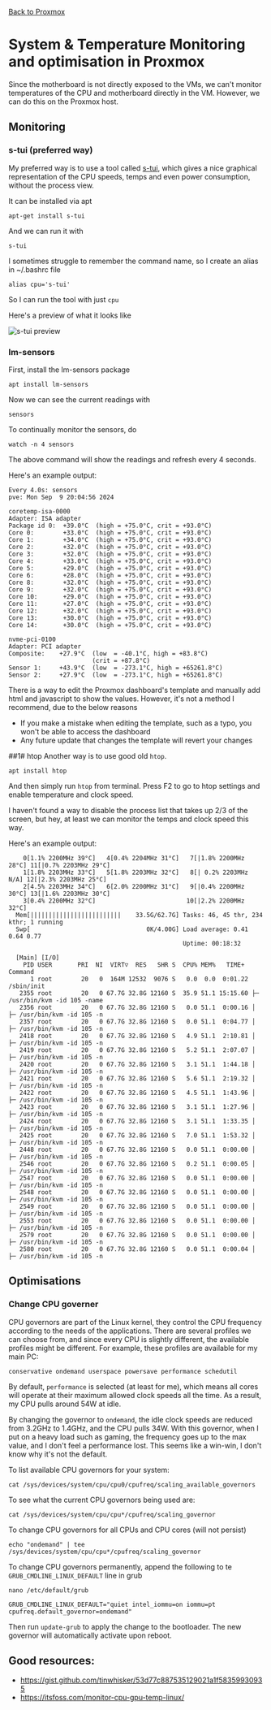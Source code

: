 [Back to Proxmox](README.md)

# System & Temperature Monitoring and optimisation in Proxmox

Since the motherboard is not directly exposed to the VMs, we can't monitor temperatures of the CPU and motherboard directly in the VM.
However, we can do this on the Proxmox host.

## Monitoring

### s-tui (preferred way)
My preferred way is to use a tool called [s-tui](https://github.com/amanusk/s-tui), which gives a nice graphical representation of the CPU speeds, temps and even power consumption, without the process view. 

It can be installed via apt
```
apt-get install s-tui
```
And we can run it with
```
s-tui
```
I sometimes struggle to remember the command name, so I create an alias in ~/.bashrc file
```
alias cpu='s-tui'
```
So I can run the tool with just `cpu`

Here's a preview of what it looks like

![s-tui preview](https://github.com/amanusk/s-tui/blob/master/ScreenShots/s-tui-1.0.gif?raw=true)

### lm-sensors
First, install the lm-sensors package
```
apt install lm-sensors
```

Now we can see the current readings with
```
sensors
```

To continually monitor the sensors, do
```
watch -n 4 sensors
```
The above command will show the readings and refresh every 4 seconds.

Here's an example output:
```
Every 4.0s: sensors                                                pve: Mon Sep  9 20:04:56 2024

coretemp-isa-0000
Adapter: ISA adapter
Package id 0:  +39.0°C  (high = +75.0°C, crit = +93.0°C)
Core 0:        +33.0°C  (high = +75.0°C, crit = +93.0°C)
Core 1:        +34.0°C  (high = +75.0°C, crit = +93.0°C)
Core 2:        +32.0°C  (high = +75.0°C, crit = +93.0°C)
Core 3:        +32.0°C  (high = +75.0°C, crit = +93.0°C)
Core 4:        +33.0°C  (high = +75.0°C, crit = +93.0°C)
Core 5:        +29.0°C  (high = +75.0°C, crit = +93.0°C)
Core 6:        +28.0°C  (high = +75.0°C, crit = +93.0°C)
Core 8:        +32.0°C  (high = +75.0°C, crit = +93.0°C)
Core 9:        +32.0°C  (high = +75.0°C, crit = +93.0°C)
Core 10:       +29.0°C  (high = +75.0°C, crit = +93.0°C)
Core 11:       +27.0°C  (high = +75.0°C, crit = +93.0°C)
Core 12:       +32.0°C  (high = +75.0°C, crit = +93.0°C)
Core 13:       +30.0°C  (high = +75.0°C, crit = +93.0°C)
Core 14:       +30.0°C  (high = +75.0°C, crit = +93.0°C)

nvme-pci-0100
Adapter: PCI adapter
Composite:    +27.9°C  (low  = -40.1°C, high = +83.8°C)
                       (crit = +87.8°C)
Sensor 1:     +43.9°C  (low  = -273.1°C, high = +65261.8°C)
Sensor 2:     +27.9°C  (low  = -273.1°C, high = +65261.8°C)
```

There is a way to edit the Proxmox dashboard's template and manually add html and javascript to show the values. However, it's not a method I recommend, due to the below reasons
- If you make a mistake when editing the template, such as a typo, you won't be able to access the dashboard
- Any future update that changes the template will revert your changes

##1# htop
Another way is to use good old `htop`.
```
apt install htop
```
And then simply run `htop` from terminal. Press F2 to go to htop settings and enable temperature and clock speed.

I haven't found a way to disable the process list that takes up 2/3 of the screen, but hey, at least we can monitor the temps and clock speed this way.

Here's an example output:
```
    0[1.1% 2200MHz 39°C]   4[0.4% 2204MHz 31°C]   7[|1.8% 2200MHz 28°C] 11[|0.7% 2203MHz 29°C]
    1[1.8% 2203MHz 33°C]   5[1.8% 2203MHz 32°C]   8[| 0.2% 2203MHz N/A] 12[|2.3% 2203MHz 25°C]
    2[4.5% 2203MHz 34°C]   6[2.0% 2200MHz 31°C]   9[|0.4% 2200MHz 30°C] 13[|1.6% 2203MHz 30°C]
    3[0.4% 2200MHz 32°C]                         10[|2.2% 2200MHz 32°C]
  Mem[|||||||||||||||||||||||||    33.5G/62.7G] Tasks: 46, 45 thr, 234 kthr; 1 running
  Swp[                                0K/4.00G] Load average: 0.41 0.64 0.77 
                                                Uptime: 00:18:32

  [Main] [I/O]
    PID USER       PRI  NI  VIRT▽  RES   SHR S  CPU% MEM%   TIME+  Command
      1 root        20   0  164M 12532  9076 S   0.0  0.0  0:01.22 /sbin/init
   2355 root        20   0 67.7G 32.8G 12160 S  35.9 51.1 15:15.60 ├─ /usr/bin/kvm -id 105 -name
   2356 root        20   0 67.7G 32.8G 12160 S   0.0 51.1  0:00.16 │  ├─ /usr/bin/kvm -id 105 -n
   2357 root        20   0 67.7G 32.8G 12160 S   0.0 51.1  0:04.77 │  ├─ /usr/bin/kvm -id 105 -n
   2418 root        20   0 67.7G 32.8G 12160 S   4.9 51.1  2:10.81 │  ├─ /usr/bin/kvm -id 105 -n
   2419 root        20   0 67.7G 32.8G 12160 S   5.2 51.1  2:07.07 │  ├─ /usr/bin/kvm -id 105 -n
   2420 root        20   0 67.7G 32.8G 12160 S   3.1 51.1  1:44.18 │  ├─ /usr/bin/kvm -id 105 -n
   2421 root        20   0 67.7G 32.8G 12160 S   5.6 51.1  2:19.32 │  ├─ /usr/bin/kvm -id 105 -n
   2422 root        20   0 67.7G 32.8G 12160 S   4.5 51.1  1:43.96 │  ├─ /usr/bin/kvm -id 105 -n
   2423 root        20   0 67.7G 32.8G 12160 S   3.1 51.1  1:27.96 │  ├─ /usr/bin/kvm -id 105 -n
   2424 root        20   0 67.7G 32.8G 12160 S   3.1 51.1  1:33.35 │  ├─ /usr/bin/kvm -id 105 -n
   2425 root        20   0 67.7G 32.8G 12160 S   7.0 51.1  1:53.32 │  ├─ /usr/bin/kvm -id 105 -n
   2448 root        20   0 67.7G 32.8G 12160 S   0.0 51.1  0:00.00 │  ├─ /usr/bin/kvm -id 105 -n
   2546 root        20   0 67.7G 32.8G 12160 S   0.2 51.1  0:00.05 │  ├─ /usr/bin/kvm -id 105 -n
   2547 root        20   0 67.7G 32.8G 12160 S   0.0 51.1  0:00.00 │  ├─ /usr/bin/kvm -id 105 -n
   2548 root        20   0 67.7G 32.8G 12160 S   0.0 51.1  0:00.00 │  ├─ /usr/bin/kvm -id 105 -n
   2549 root        20   0 67.7G 32.8G 12160 S   0.0 51.1  0:00.00 │  ├─ /usr/bin/kvm -id 105 -n
   2553 root        20   0 67.7G 32.8G 12160 S   0.0 51.1  0:00.00 │  ├─ /usr/bin/kvm -id 105 -n
   2579 root        20   0 67.7G 32.8G 12160 S   0.0 51.1  0:00.00 │  ├─ /usr/bin/kvm -id 105 -n
   2580 root        20   0 67.7G 32.8G 12160 S   0.0 51.1  0:00.04 │  ├─ /usr/bin/kvm -id 105 -n

```

## Optimisations

### Change CPU governer
CPU governors are part of the Linux kernel, they control the CPU frequency according to the needs of the applications. There are several profiles we can choose from, and since every CPU is slightly different, the available profiles might be different. For example, these profiles are available for my main PC:
```
conservative ondemand userspace powersave performance schedutil 
```
By default, `performance` is selected (at least for me), which means all cores will operate at their maximum allowed clock speeds all the time. As a result, my CPU pulls around 54W at idle.

By changing the governor to `ondemand`, the idle clock speeds are reduced from 3.2GHz to 1.4GHz, and the CPU pulls 34W. With this governor, when I put on a heavy load such as gaming, the frequency goes up to the max value, and I don't feel a performance lost. This seems like a win-win, I don't know why it's not the default.

To list available CPU governors for your system:
```
cat /sys/devices/system/cpu/cpu0/cpufreq/scaling_available_governors
```
To see what the current CPU governors being used are:
```
cat /sys/devices/system/cpu/cpu*/cpufreq/scaling_governor
```
To change CPU governors for all CPUs and CPU cores (will not persist)
```
echo "ondemand" | tee /sys/devices/system/cpu/cpu*/cpufreq/scaling_governor
```
To change CPU governors permanently, append the following to te `GRUB_CMDLINE_LINUX_DEFAULT` line in grub
```
nano /etc/default/grub
```
```
GRUB_CMDLINE_LINUX_DEFAULT="quiet intel_iommu=on iommu=pt cpufreq.default_governor=ondemand"
```
Then run `update-grub` to apply the change to the bootloader. The new governor will automatically activate upon reboot.

## Good resources:
- https://gist.github.com/tinwhisker/53d77c887535129021a1f58359930935
- https://itsfoss.com/monitor-cpu-gpu-temp-linux/
